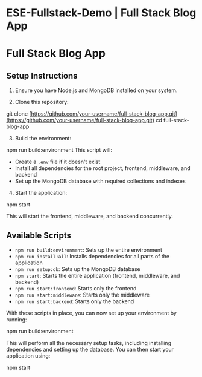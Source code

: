 # ESE-Fullstack-Demo | Full Stack Blog App
# Full Stack Blog App

## Setup Instructions

1. Ensure you have Node.js and MongoDB installed on your system.

2. Clone this repository:

git clone [https://github.com/your-username/full-stack-blog-app.git](https://github.com/your-username/full-stack-blog-app.git)
cd full-stack-blog-app

3. Build the environment:

npm run build:environment
This script will:
- Create a `.env` file if it doesn't exist
- Install all dependencies for the root project, frontend, middleware, and backend
- Set up the MongoDB database with required collections and indexes

4. Start the application:

npm start

This will start the frontend, middleware, and backend concurrently.

## Available Scripts

- `npm run build:environment`: Sets up the entire environment
- `npm run install:all`: Installs dependencies for all parts of the application
- `npm run setup:db`: Sets up the MongoDB database
- `npm start`: Starts the entire application (frontend, middleware, and backend)
- `npm run start:frontend`: Starts only the frontend
- `npm run start:middleware`: Starts only the middleware
- `npm run start:backend`: Starts only the backend

With these scripts in place, you can now set up your environment by running:

npm run build:environment

This will perform all the necessary setup tasks, including installing dependencies and setting up the database. You can then start your application using:

npm start